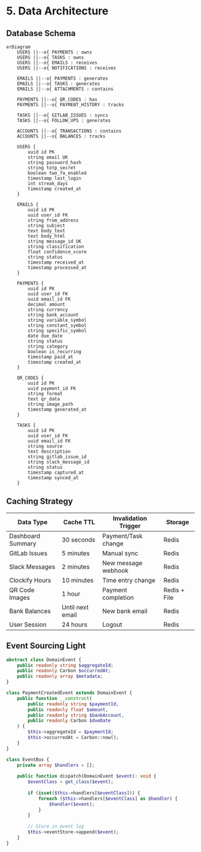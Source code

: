 # 5. Data Architecture

## Database Schema

```mermaid
erDiagram
    USERS ||--o{ PAYMENTS : owns
    USERS ||--o{ TASKS : owns
    USERS ||--o{ EMAILS : receives
    USERS ||--o{ NOTIFICATIONS : receives
    
    EMAILS ||--o{ PAYMENTS : generates
    EMAILS ||--o{ TASKS : generates
    EMAILS ||--o{ ATTACHMENTS : contains
    
    PAYMENTS ||--o{ QR_CODES : has
    PAYMENTS ||--o{ PAYMENT_HISTORY : tracks
    
    TASKS ||--o{ GITLAB_ISSUES : syncs
    TASKS ||--o{ FOLLOW_UPS : generates
    
    ACCOUNTS ||--o{ TRANSACTIONS : contains
    ACCOUNTS ||--o{ BALANCES : tracks
    
    USERS {
        uuid id PK
        string email UK
        string password_hash
        string totp_secret
        boolean two_fa_enabled
        timestamp last_login
        int streak_days
        timestamp created_at
    }
    
    EMAILS {
        uuid id PK
        uuid user_id FK
        string from_address
        string subject
        text body_text
        text body_html
        string message_id UK
        string classification
        float confidence_score
        string status
        timestamp received_at
        timestamp processed_at
    }
    
    PAYMENTS {
        uuid id PK
        uuid user_id FK
        uuid email_id FK
        decimal amount
        string currency
        string bank_account
        string variable_symbol
        string constant_symbol
        string specific_symbol
        date due_date
        string status
        string category
        boolean is_recurring
        timestamp paid_at
        timestamp created_at
    }
    
    QR_CODES {
        uuid id PK
        uuid payment_id FK
        string format
        text qr_data
        string image_path
        timestamp generated_at
    }
    
    TASKS {
        uuid id PK
        uuid user_id FK
        uuid email_id FK
        string source
        text description
        string gitlab_issue_id
        string slack_message_id
        string status
        timestamp captured_at
        timestamp synced_at
    }
```

## Caching Strategy

| Data Type | Cache TTL | Invalidation Trigger | Storage |
|-----------|-----------|---------------------|---------|
| Dashboard Summary | 30 seconds | Payment/Task change | Redis |
| GitLab Issues | 5 minutes | Manual sync | Redis |
| Slack Messages | 2 minutes | New message webhook | Redis |
| Clockify Hours | 10 minutes | Time entry change | Redis |
| QR Code Images | 1 hour | Payment completion | Redis + File |
| Bank Balances | Until next email | New bank email | Redis |
| User Session | 24 hours | Logout | Redis |

## Event Sourcing Light

```php
abstract class DomainEvent {
    public readonly string $aggregateId;
    public readonly Carbon $occurredAt;
    public readonly array $metadata;
}

class PaymentCreatedEvent extends DomainEvent {
    public function __construct(
        public readonly string $paymentId,
        public readonly float $amount,
        public readonly string $bankAccount,
        public readonly Carbon $dueDate
    ) {
        $this->aggregateId = $paymentId;
        $this->occurredAt = Carbon::now();
    }
}

class EventBus {
    private array $handlers = [];
    
    public function dispatch(DomainEvent $event): void {
        $eventClass = get_class($event);
        
        if (isset($this->handlers[$eventClass])) {
            foreach ($this->handlers[$eventClass] as $handler) {
                $handler($event);
            }
        }
        
        // Store in event log
        $this->eventStore->append($event);
    }
}
```
